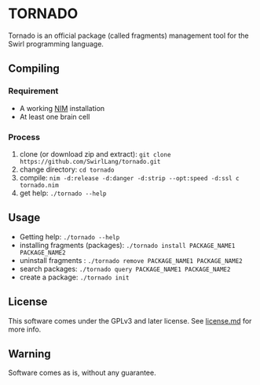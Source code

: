 # TORNADO
Tornado is an official package (called fragments) management tool for the Swirl programming language.

## Compiling
### Requirement
 - A working [NIM](https://nim-lang.org/install.html) installation
 - At least one brain cell

### Process
 1) clone (or download zip and extract): `git clone https://github.com/SwirlLang/tornado.git`
 2) change directory: `cd tornado`
 3) compile: `nim -d:release -d:danger -d:strip --opt:speed -d:ssl c tornado.nim`
 4) get help: `./tornado --help`

## Usage
- Getting help: `./tornado --help`
- installing fragments (packages): `./tornado install PACKAGE_NAME1 PACKAGE_NAME2`
- uninstall fragments : `./tornado remove PACKAGE_NAME1 PACKAGE_NAME2`
- search packages: `./tornado query PACKAGE_NAME1 PACKAGE_NAME2`
- create a package: `./tornado init`

## License
This software comes under the GPLv3 and later license. See [license.md](https://github.com/SwirlLang/tornado/blob/main/license.md) for more info.

## Warning
Software comes as is, without any guarantee.